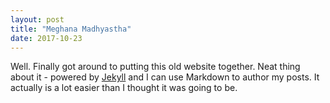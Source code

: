 ```yaml
---
layout: post
title: "Meghana Madhyastha"
date: 2017-10-23
---
```


Well. Finally got around to putting this old website together. 
Neat thing about it - powered by [Jekyll](http://jekyllrb.com) and 
I can use Markdown to author my posts. It actually is a lot easier than I thought it was going to be.
